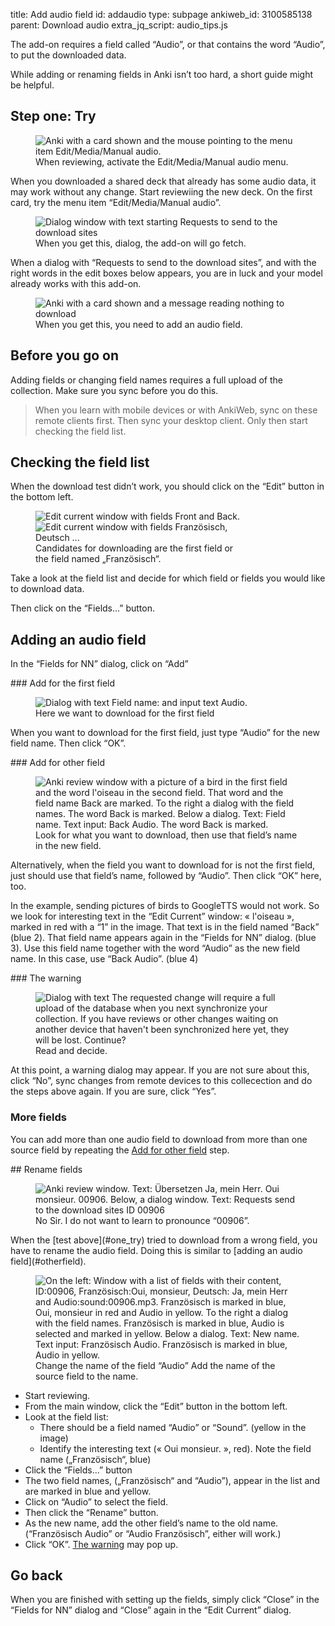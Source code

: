 title: Add audio field
id: addaudio
type: subpage
ankiweb_id: 3100585138
parent: Download audio
extra_jq_script: audio_tips.js

The add-on requires a field called “Audio”, or that contains the word
“Audio”, to put the downloaded data.

While adding or renaming fields in Anki isn’t too hard, a short guide
might be helpful.

## <span id="one_try">Step one: Try</span>

<figure>
<img src="images/manual_audio.png" alt="Anki with a card shown and the
mouse pointing to the menu item
Edit/Media/Manual audio. ">
<figcaption>When reviewing, activate the
Edit/Media/Manual audio menu.</figcaption>
</figure>
When you downloaded a shared deck that already has some audio data,
it may work without any change. Start reviewiing the new deck. On the
first card, try the menu item
“Edit/Media/Manual audio”.

<span class="clear" />
<figure>
<img src="images/preview_audio.png" alt="Dialog window with text
starting Requests to send to the download sites">
<figcaption>When you get this, dialog, the add-on will go fetch.</figcaption>
</figure>
When a dialog with
“Requests to send to the download sites”, and with the right words in
the edit boxes below appears, you are in luck and your
model already works with this add-on.

<span class="clear" />
<figure>
<img src="images/nothing_to_download.png" alt="Anki with a card shown
and a message reading nothing to download">
<figcaption>When you get this, you need to add an audio field.</figcaption>
</figure>

## Before you go on

Adding fields or changing field names requires a full upload of the
collection. Make sure you sync before you do this.

<blockquote class="nb">When you learn with mobile devices or with
AnkiWeb, sync on these remote clients first. Then sync your desktop
client. Only then start checking the field list.</blockquote>


## Checking the field list

When the download test didn’t work, you should click on the  “Edit”
button in the bottom left.

<figure style="width: 333px;">
<img src="images/front_back.png" alt="Edit current window with fields
Front and Back. ">
<img src="images/id_franz_de.png" alt="Edit current window with fields
Französisch, Deutsch ...">
<figcaption>Candidates for downloading are the first field or the
field named „Französisch“.</figcaption>
</figure>

Take a look at the field list and decide for which field or
fields you would like to download data.

Then click on the “Fields...” button.


## Adding an audio field

In the “Fields for NN” dialog, click on “Add”

<span class="clear" />
### Add for the first field

<figure>
<img src="images/add_for_base.png" alt="Dialog with text Field name:
and input text Audio.">
<figcaption>Here we want to download for the first field</figcaption>
</figure>

When you want to download for the first field, just type “Audio” for
the new field name. Then click  “OK”.

<span class="clear" />
### <span id="otherfield">Add for <span class="qtbase orfirst">other</span> field</span>

<figure>
<img src="images/add_not_first.png" alt="Anki review window with a
picture of a bird in the first field and the word l'oiseau in the
second field. That word and the field name Back are marked. To the
right a dialog with the field names. The word Back is marked. Below a
dialog. Text: Field name. Text input: Back Audio. The
word Back is marked.">
<figcaption>Look for what you want to download, then use that field’s
name in the new field.</figcaption>
</figure>

Alternatively, when the field you want to download for is not the
first field, just should use that field’s name, followed by
“Audio”. Then click  “OK” here, too.

In the example, sending pictures of birds to GoogleTTS would not
work. So we look for interesting text in the “Edit Current”
window: « l'oiseau », marked in red with a “1” in the image. That text
is in the field named “Back” (blue 2). That field name appears
again in the “Fields for NN” dialog. (blue 3). Use this field name
together with the word “Audio” as the new field name. In this case,
use “Back Audio”. (blue 4)

<span class="clear" />
### <span id="thewarning">The warning</span>

<figure>
<img src="images/sync_warning.png" alt="Dialog with text The requested
change will require a full upload of the database when you next
synchronize your collection. If you have reviews or other changes
waiting on another device that haven't been synchronized here yet,
they will be lost. Continue?">
<figcaption>Read and decide.</figcaption>
</figure>
At this point, a warning dialog may appear. If you are not sure about
this, click “No”, sync changes from remote devices to this
collecection and do the steps above again. If you are sure, click
“Yes”.


### More fields

You can add more than one audio field to download from more than one
source field by repeating the [Add for other field](#otherfield)
step.


<span class="clear" />
## <span id="renamefields">Rename fields</span>

<figure>
<img src="images/00906.png" alt="Anki review window. Text: Übersetzen
Ja, mein Herr. Oui monsieur. 00906. Below, a dialog window. Text:
Requests send to the download sites ID 00906">
<figcaption>No Sir. I do not want to learn to pronounce “00906”.</figcaption>
</figure>
When the [test above](#one_try) tried to download from a wrong field,
you have to rename the audio field. Doing this is similar to [adding
an audio field](#otherfield).

<figure>
<img src="images/change_name.png" alt="On the left: Window with a list
of fields with their content, ID:00906, Französisch:Oui,
monsieur, Deutsch: Ja, mein Herr and
Audio:sound:00906.mp3. Französisch is marked in blue, Oui,
monsieur in red and Audio in yellow. To the
right a dialog with the field names. Französisch is marked in blue,
Audio is selected and marked in yellow. Below a
dialog. Text: New name. Text input: Französisch Audio. Französisch is
marked in blue, Audio in yellow.">
<figcaption>Change the name of the field “Audio” Add the name of the
source field to the name.</figcaption>
</figure>

* Start reviewing.
* From the main window, click the “Edit” button in the bottom left.
* Look at the field list:
  <ul>
    <li>There should be a field named “Audio” or “Sound”. (yellow in
  the image)</li>
    <li>Identify the interesting text (« Oui monsieur. », red). Note the
  field name („Französisch“, blue)</li>
  </ul>
* Click the “Fields...” button
* The two field names, („Französisch“ and “Audio”), appear in the list
  and are marked in blue and yellow.
* Click on “Audio” to select the field.
* Then click the “Rename” button.
* As the new name, add the other field’s name to the old
  name. (“Französisch Audio”  or “Audio Französisch”, either will work.)
* Click “OK”. [The warning](#thewarning) may pop up.

## Go back

When you are finished with setting up the fields, simply click
“Close” in the “Fields for NN” dialog  and “Close” again in the “Edit
Current” dialog.
